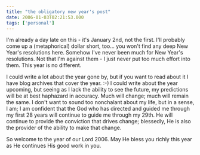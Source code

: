 ```yaml
---
title: "the obligatory new year's post"
date: 2006-01-03T02:21:53.000
tags: ['personal']
---
```


I'm already a day late on this - it's January 2nd, not the first. I'll probably come up a (metaphorical) dollar short, too... you won't find any deep New Year's resolutions here. Somehow I've never been much for New Year's resolutions. Not that I'm against them - I just never put too much effort into them. This year is no different.

I could write a lot about the year gone by, but if you want to read about it I have blog archives that cover the year. :-) I could write about the year upcoming, but seeing as I lack the ability to see the future, my predictions will be at best haphazard in accuracy. Much will change; much will remain the same. I don't want to sound too nonchalant about my life, but in a sense, I am; I am confident that the God who has directed and guided me through my first 28 years will continue to guide me through my 29th. He will continue to provide the conviction that drives change; blessedly, He is also the provider of the ability to make that change.

So welcome to the year of our Lord 2006. May He bless you richly this year as He continues His good work in you.
